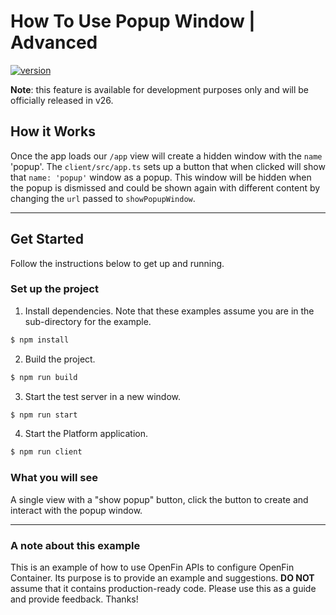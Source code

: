 # How To Use Popup Window | Advanced
[![version](https://img.shields.io/badge/version-canary-yellow.svg)](https://shields.io/)

**Note**: this feature is available for development purposes only and will be officially released in v26.
## How it Works

Once the app loads our `/app` view will create a hidden window with the `name` 'popup'. The `client/src/app.ts` sets up a button that when clicked will show that `name: 'popup'` window as a popup. This window will be hidden when the popup is dismissed and could be shown again with different content by changing the `url` passed to `showPopupWindow`.

---

## Get Started

Follow the instructions below to get up and running.

### Set up the project

1. Install dependencies. Note that these examples assume you are in the sub-directory for the example.

```bash
$ npm install
```

2. Build the project.

```bash
$ npm run build
```

3. Start the test server in a new window.

```bash
$ npm run start
```

4. Start the Platform application.

```bash
$ npm run client
```

### What you will see

A single view with a "show popup" button, click the button to create and interact with the popup window.

---

### A note about this example

This is an example of how to use OpenFin APIs to configure OpenFin Container. Its purpose is to provide an example and suggestions. **DO NOT** assume that it contains production-ready code. Please use this as a guide and provide feedback. Thanks!

